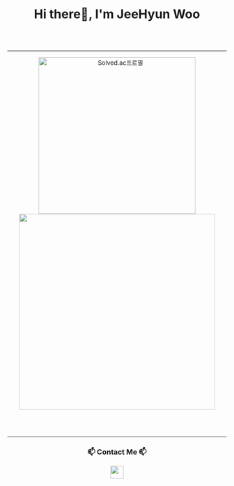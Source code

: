 <h1 align = "center"> Hi there👋, I'm JeeHyun Woo </h1>

<br> <br>





------



 <p align=center>
 	<div align="center">
        <a href="https://solved.ac/wannabe" title="Go to Source">
            <img align="center" width=360 src="http://mazassumnida.wtf/api/v2/generate_badge?boj=wannabe" alt="Solved.ac프로필" />
        </a>
        <a href="https://github.com/anuraghazra/github-readme-stats" title="Go to Source">
          <img align="center" width=450 src="https://github-readme-stats.vercel.app/api?username=wjh51333&show_icons=true&theme=onedark" />
        </a>
    </div>
 </p>
<br><br>

------



<h3 align="center"> 📫 Contact Me 📫 </h3>
<p align="center">
  <a href="mailto:wjh51333@gmail.com" target="_blank"><img src="https://upload.wikimedia.org/wikipedia/commons/7/7e/Gmail_icon_%282020%29.svg" width="30" height="30"/></a>
</p>



<!--
**wjh51333/wjh51333** is a ✨ _special_ ✨ repository because its `README.md` (this file) appears on your GitHub profile.

Here are some ideas to get you started:

- 🔭 I’m currently working on ...
- 🌱 I’m currently learning ...
- 👯 I’m looking to collaborate on ...
- 🤔 I’m looking for help with ...
- 💬 Ask me about ...
- 📫 How to reach me: ...
- 😄 Pronouns: ...
- ⚡ Fun fact: ...
-->

